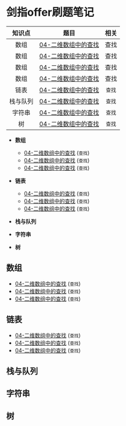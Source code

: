 # 剑指offer刷题笔记

| 知识点 | 题目 | 相关 |
|:---:|:---:|:---:|
| 数组 | [04-二维数组中的查找](04-二维数组中的查找.md) | 查找 |
| 数组 | [04-二维数组中的查找](04-二维数组中的查找.md) | 查找 |
| 数组 | [04-二维数组中的查找](04-二维数组中的查找.md) | 查找 |
| 数组 | [04-二维数组中的查找](04-二维数组中的查找.md) | 查找 |
| 链表 | [04-二维数组中的查找](04-二维数组中的查找.md) | `查找` |
| 栈与队列 | [04-二维数组中的查找](04-二维数组中的查找.md) | `查找` |
| 字符串 | [04-二维数组中的查找](04-二维数组中的查找.md) | `查找` |
| 树 | [04-二维数组中的查找](04-二维数组中的查找.md) | `查找` |

* **数组**

  - [04-二维数组中的查找](04-二维数组中的查找.md) (`查找`)
  - [04-二维数组中的查找](04-二维数组中的查找.md) (`查找`)
  - [04-二维数组中的查找](04-二维数组中的查找.md) (`查找`)

* **链表**

  - [04-二维数组中的查找](04-二维数组中的查找.md) (`查找`)
  - [04-二维数组中的查找](04-二维数组中的查找.md) (`查找`)
  - [04-二维数组中的查找](04-二维数组中的查找.md) (`查找`)

* **栈与队列**

* **字符串**

* **树**

## 数组

- [04-二维数组中的查找](04-二维数组中的查找.md) (`查找`)
- [04-二维数组中的查找](04-二维数组中的查找.md) (`查找`)
- [04-二维数组中的查找](04-二维数组中的查找.md) (`查找`)

## 链表

- [04-二维数组中的查找](04-二维数组中的查找.md) (`查找`)
- [04-二维数组中的查找](04-二维数组中的查找.md) (`查找`)
- [04-二维数组中的查找](04-二维数组中的查找.md) (`查找`)

## 栈与队列

## 字符串

## 树
